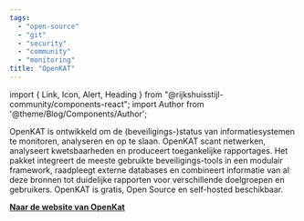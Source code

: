```yaml
---
tags:
  - "open-source"
  - "git"
  - "security"
  - "community"
  - "monitoring"
title: "OpenKAT"
---
```


import { Link, Icon, Alert, Heading } from
"@rijkshuisstijl-community/components-react"; import Author from
'@theme/Blog/Components/Author';

<Alert type="info" className="mb-6">
  <Author 
    author={{
      name: "Bijdrage door: Jan Klopper",
      title: "Lead Developer OpenKAT",
      url: "https://github.com/underdarknl"
    }} 
  />
</Alert>

OpenKAT is ontwikkeld om de (beveiligings-)status van informatiesystemen te
monitoren, analyseren en op te slaan. OpenKAT scant netwerken, analyseert
kwetsbaarheden en produceert toegankelijke rapportages. Het pakket integreert de
meeste gebruikte beveiligings-tools in een modulair framework, raadpleegt
externe databases en combineert informatie van al deze bronnen tot duidelijke
rapporten voor verschillende doelgroepen en gebruikers. OpenKAT is gratis, Open
Source en self-hosted beschikbaar.

**[Naar de website van OpenKat](https://openkat.nl/)**
